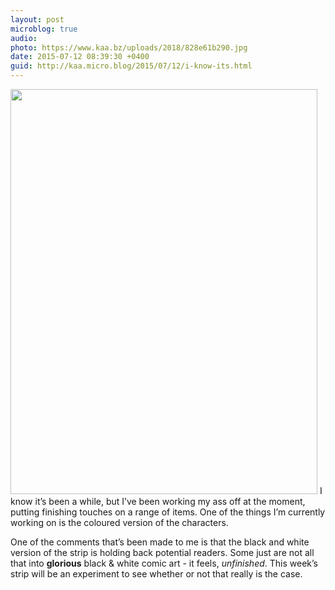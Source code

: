 ```yaml
---
layout: post
microblog: true
audio: 
photo: https://www.kaa.bz/uploads/2018/828e61b290.jpg
date: 2015-07-12 08:39:30 +0400
guid: http://kaa.micro.blog/2015/07/12/i-know-its.html
---
```

<img src="https://www.kaa.bz/uploads/2018/828e61b290.jpg" alt="" width="491" height="648" class="alignnone size-full wp-image-120" /> I know it’s been a while, but I’ve been working my ass off at the moment, putting finishing touches on a range of items. One of the things I’m currently working on is the coloured version of the characters.

One of the comments that’s been made to me is that the black and white version of the strip is holding back potential readers. Some just are not all that into <strong>glorious</strong> black & white comic art - it feels, <em>unfinished</em>. This week’s strip will be an experiment to see whether or not that really is the case.
